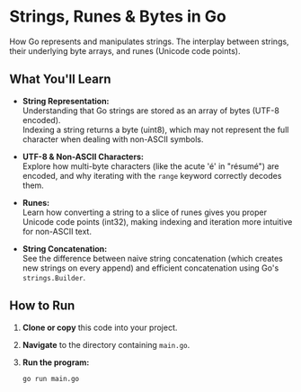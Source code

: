 # Strings, Runes & Bytes in Go

How Go represents and manipulates strings. The interplay between strings, their underlying byte arrays, and runes (Unicode code points).

## What You'll Learn

- **String Representation:**  
  Understanding that Go strings are stored as an array of bytes (UTF-8 encoded).  
  Indexing a string returns a byte (uint8), which may not represent the full character when dealing with non-ASCII symbols.

- **UTF-8 & Non-ASCII Characters:**  
  Explore how multi-byte characters (like the acute 'é' in "résumé") are encoded, and why iterating with the `range` keyword correctly decodes them.

- **Runes:**  
  Learn how converting a string to a slice of runes gives you proper Unicode code points (int32), making indexing and iteration more intuitive for non-ASCII text.

- **String Concatenation:**  
  See the difference between naive string concatenation (which creates new strings on every append) and efficient concatenation using Go's `strings.Builder`.

## How to Run

1. **Clone or copy** this code into your project.
2. **Navigate** to the directory containing `main.go`.
3. **Run the program:**

   ```bash
   go run main.go
